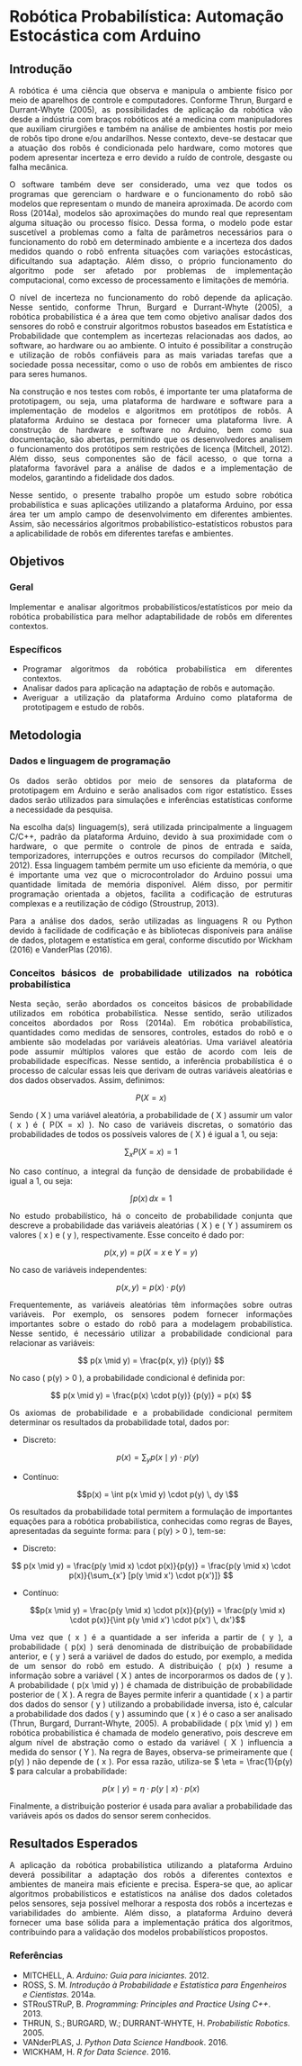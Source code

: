 # Robótica Probabilística: Automação Estocástica com Arduino

## Introdução

<div align="justify">
  
A robótica é uma ciência que observa e manipula o ambiente físico por meio de aparelhos de controle e computadores. Conforme Thrun, Burgard e Durrant-Whyte (2005), as possibilidades de aplicação da robótica vão desde a indústria com braços robóticos até a medicina com manipuladores que auxiliam cirurgiões e também na análise de ambientes hostis por meio de robôs tipo drone e/ou andarilhos. Nesse contexto, deve-se destacar que a atuação dos robôs é condicionada pelo hardware, como motores que podem apresentar incerteza e erro devido a ruído de controle, desgaste ou falha mecânica.



O software também deve ser considerado, uma vez que todos os programas que gerenciam o hardware e o funcionamento do robô são modelos que representam o mundo de maneira aproximada. De acordo com Ross (2014a), modelos são aproximações do mundo real que representam alguma situação ou processo físico. Dessa forma, o modelo pode estar suscetível a problemas como a falta de parâmetros necessários para o funcionamento do robô em determinado ambiente e a incerteza dos dados medidos quando o robô enfrenta situações com variações estocásticas, dificultando sua adaptação. Além disso, o próprio funcionamento do algoritmo pode ser afetado por problemas de implementação computacional, como excesso de processamento e limitações de memória.

O nível de incerteza no funcionamento do robô depende da aplicação. Nesse sentido, conforme Thrun, Burgard e Durrant-Whyte (2005), a robótica probabilística é a área que tem como objetivo analisar dados dos sensores do robô e construir algoritmos robustos baseados em Estatística e Probabilidade que contemplem as incertezas relacionadas aos dados, ao software, ao hardware ou ao ambiente. O intuito é possibilitar a construção e utilização de robôs confiáveis para as mais variadas tarefas que a sociedade possa necessitar, como o uso de robôs em ambientes de risco para seres humanos.

Na construção e nos testes com robôs, é importante ter uma plataforma de prototipagem, ou seja, uma plataforma de hardware e software para a implementação de modelos e algoritmos em protótipos de robôs. A plataforma Arduino se destaca por fornecer uma plataforma livre. A construção de hardware e software no Arduino, bem como sua documentação, são abertas, permitindo que os desenvolvedores analisem o funcionamento dos protótipos sem restrições de licença (Mitchell, 2012). Além disso, seus componentes são de fácil acesso, o que torna a plataforma favorável para a análise de dados e a implementação de modelos, garantindo a fidelidade dos dados.

Nesse sentido, o presente trabalho propõe um estudo sobre robótica probabilística e suas aplicações utilizando a plataforma Arduino, por essa área ter um amplo campo de desenvolvimento em diferentes ambientes. Assim, são necessários algoritmos probabilístico-estatísticos robustos para a aplicabilidade de robôs em diferentes tarefas e ambientes. 

## Objetivos

### Geral

Implementar e analisar algoritmos probabilísticos/estatísticos por meio da robótica probabilística para melhor adaptabilidade de robôs em diferentes contextos.


### Específicos

- Programar algoritmos da robótica probabilística em diferentes contextos.
- Analisar dados para aplicação na adaptação de robôs e automação.
- Averiguar a utilização da plataforma Arduino como plataforma de prototipagem e estudo de robôs.

## Metodologia

### Dados e linguagem de programação

Os dados serão obtidos por meio de sensores da plataforma de prototipagem em Arduino e serão analisados com rigor estatístico. Esses dados serão utilizados para simulações e inferências estatísticas conforme a necessidade da pesquisa.

Na escolha da(s) linguagem(s), será utilizada principalmente a linguagem C/C++, padrão da plataforma Arduino, devido à sua proximidade com o hardware, o que permite o controle de pinos de entrada e saída, temporizadores, interrupções e outros recursos do compilador (Mitchell, 2012). Essa linguagem também permite um uso eficiente da memória, o que é importante uma vez que o microcontrolador do Arduino possui uma quantidade limitada de memória disponível. Além disso, por permitir programação orientada a objetos, facilita a codificação de estruturas complexas e a reutilização de código (Stroustrup, 2013).

Para a análise dos dados, serão utilizadas as linguagens R ou Python devido à facilidade de codificação e às bibliotecas disponíveis para análise de dados, plotagem e estatística em geral, conforme discutido por Wickham (2016) e VanderPlas (2016).


### Conceitos básicos de probabilidade utilizados na robótica probabilística

Nesta seção, serão abordados os conceitos básicos de probabilidade utilizados em robótica probabilística. Nesse sentido, serão utilizados conceitos abordados por Ross (2014a). Em robótica probabilística, quantidades como medidas de sensores, controles, estados do robô e o ambiente são modeladas por variáveis aleatórias. Uma variável aleatória pode assumir múltiplos valores que estão de acordo com leis de probabilidade específicas. Nesse sentido, a inferência probabilística é o processo de calcular essas leis que derivam de outras variáveis aleatórias e dos dados observados. Assim, definimos:

$$
P(X = x)
$$

Sendo \( X \) uma variável aleatória, a probabilidade de \( X \) assumir um valor \( x \) é \( P(X = x) \). No caso de variáveis discretas, o somatório das probabilidades de todos os possíveis valores de \( X \) é igual a 1, ou seja:

$$
\sum_{x} P(X = x) = 1
$$

No caso contínuo, a integral da função de densidade de probabilidade é igual a 1, ou seja:

$$
\int p(x) \, dx = 1
$$

No estudo probabilístico, há o conceito de probabilidade conjunta que descreve a probabilidade das variáveis aleatórias \( X \) e \( Y \) assumirem os valores \( x \) e \( y \), respectivamente. Esse conceito é dado por:

$$
p(x, y) = p(X = x \text{ e } Y = y)
$$

No caso de variáveis independentes:

$$
p(x, y) = p(x) \cdot p(y)
$$

Frequentemente, as variáveis aleatórias têm informações sobre outras variáveis. Por exemplo, os sensores podem fornecer informações importantes sobre o estado do robô para a modelagem probabilística. Nesse sentido, é necessário utilizar a probabilidade condicional para relacionar as variáveis:

$$
p(x \mid y) = \frac{p(x, y)} {p(y)}
$$

No caso \( p(y) > 0 \), a probabilidade condicional é definida por:

$$
p(x \mid y) = \frac{p(x) \cdot p(y)} {p(y)} = p(x)
$$

Os axiomas de probabilidade e a probabilidade condicional permitem determinar os resultados da probabilidade total, dados por:

- Discreto:
  ```math
  p(x) = \sum_{y} p(x \mid y) \cdot p(y)
  ```
  
- Contínuo:
  ```math
  p(x) = \int p(x \mid y) \cdot p(y) \, dy \
  ```

Os resultados da probabilidade total permitem a formulação de importantes equações para a robótica probabilística, conhecidas como regras de Bayes, apresentadas da seguinte forma: para \( p(y) > 0 \), tem-se:

- Discreto:
  
$$
p(x \mid y) = \frac{p(y \mid x) \cdot p(x)}{p(y)} = \frac{p(y \mid x) \cdot p(x)}{\sum_{x'} [p(y \mid x') \cdot p(x')]}
$$

- Contínuo:
  
  ```math
  p(x \mid y) = \frac{p(y \mid x) \cdot p(x)}{p(y)} = \frac{p(y \mid x) \cdot p(x)}{\int p(y \mid x') \cdot p(x') \, dx'}
  ```

Uma vez que \( x \) é a quantidade a ser inferida a partir de \( y \), a probabilidade \( p(x) \) será denominada de distribuição de probabilidade anterior, e \( y \) será a variável de dados do estudo, por exemplo, a medida de um sensor do robô em estudo. A distribuição \( p(x) \) resume a informação sobre a variável \( X \) antes de incorporarmos os dados de \( y \). A probabilidade \( p(x \mid y) \) é chamada de distribuição de probabilidade posterior de \( X \). A regra de Bayes permite inferir a quantidade \( x \) a partir dos dados do sensor \( y \) utilizando a probabilidade inversa, isto é, calcular a probabilidade dos dados \( y \) assumindo que \( x \) é o caso a ser analisado (Thrun, Burgard, Durrant-Whyte, 2005). A probabilidade \( p(x \mid y) \) em robótica probabilística é chamada de modelo generativo, pois descreve em algum nível de abstração como o estado da variável \( X \) influencia a medida do sensor \( Y \). Na regra de Bayes, observa-se primeiramente que \( p(y) \) não depende de \( x \). Por essa razão, utiliza-se $ \eta = \frac{1}{p(y) $  para calcular a probabilidade:

$$
p(x \mid y) = \eta \cdot p(y \mid x) \cdot p(x) 
$$

Finalmente, a distribuição posterior é usada para avaliar a probabilidade das variáveis após os dados do sensor serem conhecidos.

## Resultados Esperados

A aplicação da robótica probabilística utilizando a plataforma Arduino deverá possibilitar a adaptação dos robôs a diferentes contextos e ambientes de maneira mais eficiente e precisa. Espera-se que, ao aplicar algoritmos probabilísticos e estatísticos na análise dos dados coletados pelos sensores, seja possível melhorar a resposta dos robôs a incertezas e variabilidades do ambiente. Além disso, a plataforma Arduino deverá fornecer uma base sólida para a implementação prática dos algoritmos, contribuindo para a validação dos modelos probabilísticos propostos.
</div>

### Referências

- MITCHELL, A. *Arduino: Guia para iniciantes*. 2012.
- ROSS, S. M. *Introdução à Probabilidade e Estatística para Engenheiros e Cientistas*. 2014a.
- STRouSTRuP, B. *Programming: Principles and Practice Using C++*. 2013.
- THRUN, S.; BURGARD, W.; DURRANT-WHYTE, H. *Probabilistic Robotics*. 2005.
- VANderPLAS, J. *Python Data Science Handbook*. 2016.
- WICKHAM, H. *R for Data Science*. 2016.



